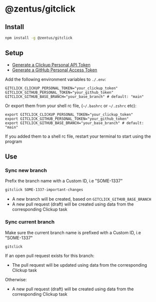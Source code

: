 # @zentus/gitclick

## Install
```bash
npm install -g @zentus/gitclick
```

## Setup
- [Generate a Clickup Personal API Token](https://clickup.com/api/developer-portal/authentication#generate-your-personal-api-token)
- [Generate a GitHub Personal Access Token](https://github.com/settings/tokens)

Add the following environment variables to `./.env`:
```
GITCLICK_CLICKUP_PERSONAL_TOKEN="your_clickup_token"
GITCLICK_GITHUB_PERSONAL_TOKEN="your_github_token"
GITCLICK_GITHUB_BASE_BRANCH="your_base_branch" # default: "main"
```

Or export them from your shell rc file, (`~/.bashrc` or `~/.zshrc` etc):
```
export GITCLICK_CLICKUP_PERSONAL_TOKEN="your_clickup_token"
export GITCLICK_GITHUB_PERSONAL_TOKEN="your_github_token"
export GITCLICK_GITHUB_BASE_BRANCH="your_base_branch" # default: "main"
```

If you added them to a shell rc file, restart your terminal to start using the program

## Use
### Sync new branch
Prefix the branch name with a Custom ID, i.e "SOME-1337"
```bash
gitclick SOME-1337-important-changes
```

- A new branch will be created, based on `GITCLICK_GITHUB_BASE_BRANCH`
- A new pull request (draft) will be created using data from the corresponding Clickup task

### Sync current branch
Make sure the current branch name is prefixed with a Custom ID, i.e "SOME-1337"
```bash
gitclick
```

If an open pull request exists for this branch:
- The pull request will be updated using data from the corresponding Clickup task
  
Otherwise:
- A new pull request (draft) will be created using data from the corresponding Clickup task
